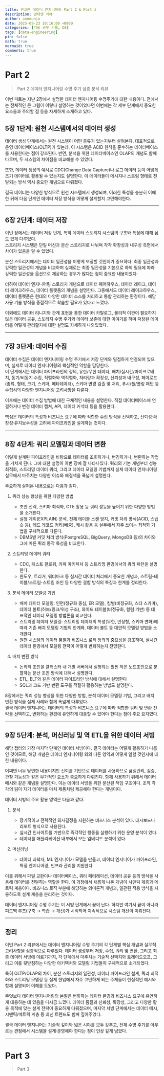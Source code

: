 ```yaml
---
title: 견고한 데이터 엔지니어링 Part 2 & Part 3
description: 견데엔 리뷰
author: annmunju
date: 2025-09-23 10:16:00 +0900
categories: [기술 공부 기록, DE]
tags: [data-engineering]
pin: false
math: true
mermaid: true
comments: true
---
```


# Part 2

> Part 2 데이터 엔지니어링 수명 주기 심층 분석 리뷰

이번 파트는 지난 2장에서 설명한 데이터 엔지니어링 수명주기에 대한 내용이다. 
전에서는 전체적인 큰 그림이 이렇다 설명하는 것이었다면 
이번에는 각 세부 단계에서 중요한 요소들과 주의할 점 등을 자세하게 소개하고 있다.

## 5장 1단계: 원천 시스템에서의 데이터 생성

데이터 생성 단계에서는 원천 시스템이 어떤 종류가 있는지부터 살펴본다. 
대표적으로 운영 데이터베이스(OLTP)가 있는데, 이 시스템은 ACID 원칙을 준수하는 데이터베이스를 사용한다는 점이 강조된다. 
반면, 분석을 위한 데이터베이스인 OLAP의 개념도 함께 다루며, 두 시스템의 차이점을 비교해볼 수 있었다. 

또한, 데이터 생성의 예시로 CDC(Change Data Capture)나 로그 데이터 등이 어떻게 초기 데이터로 활용될 수 있는지도 설명한다. 
이 데이터들이 메시지나 스트림 형태로 전달되는 방식 역시 중요한 개념으로 다뤄졌다.

결국 데이터는 다양한 방식으로 원천 시스템에서 생성되며, 이러한 특성을 충분히 이해한 뒤에 
다음 단계인 데이터 저장 방식을 어떻게 설계할지 고민해야한다.

---

## 6장 2단계: 데이터 저장

이번 장에서는 데이터 저장 단계, 특히 데이터 스토리지 시스템의 구조와 특징에 대해 심도 있게 다루었다.  
스토리지 시스템은 단일 머신과 분산 스토리지로 나뉘며 각각 확장성과 내구성 측면에서 차이가 있음을 알 수 있었다.  

분산 스토리지에서는 데이터 일관성을 어떻게 보장할 것인지가 중요하다. 
최종 일관성과 강력한 일관성의 개념을 비교하며 실제로는 최종 일관성을 기본으로 하되 
필요에 따라 강력한 일관성을 옵션으로 제공하는 경우가 많다는 점이 중요한 내용이었다.

더하여 데이터 엔지니어링 스토리지 개념으로 데이터 웨어하우스, 데이터 레이크, 데이터 레이크하우스, 데이터 플랫폼의 개념을 설명한다. 
그중에서도 데이터 레이크하우스, 데이터 플랫폼은 현대의 다양한 데이터 소스를 처리하고 통합 관리하는 환경이다. 
해당 사용 기술 방식을 중점적으로 학습할 필요가 있다고 느꼈다.

이외에도 데이터 리니지와 관계 표현을 통한 데이터 카탈로그, 물리적 이관이 필요하지 않은 데이터 공유, 
스토리지 수명 주기와 데이터 보존에 대한 이야기를 하며 저장된 데이터를 어떻게 관리할지에 대한 설명도 자세하게 나와있었다.

---

## 7장 3단계: 데이터 수집

데이터 수집은 데이터 엔지니어링 수명 주기에서 저장 단계와 밀접하게 연결되어 있으며, 
실제로 데이터 엔지니어링의 핵심적인 역할을 담당한다.  
이 단계에서는 데이터 파이프라인의 정의, 유한/무한 데이터, 배치/실시간/마이크로배치, 동기/비동기 수집, 
직렬화와 역직렬화, 처리량과 확장성, 신뢰성과 내구성, 페이로드(종류, 형태, 크기, 스키마, 메타데이터), 
스키마 변경 검출 및 처리, 푸시/풀/폴링 패턴 등 수집시의 다양한 엔지니어링 고려사항을 다룬다.

이후에는 데이터 수집 방법에 대한 구체적인 내용을 설명한다. 
직접 데이터베이스에 연결하거나 변경 데이터 캡쳐, API, 데이터 커넥터 등을 활용한다. 

핵심은 데이터의 특성과 비즈니스 요구에 따라 적합한 수집 방식을 선택하고, 
신뢰성·확장성·유지보수성을 고려해 파이프라인을 설계하는 것이다.

---

## 8장 4단계: 쿼리 모델링과 데이터 변환

이렇게 설계된 파이프라인을 바탕으로 데이터를 조회하거나, 변경하거나, 변환하는 작업을 거치게 된다. 
그에 대한 설명이 이번 장에 잘 나타나있다.
쿼리의 기본 개념부터 성능 최적화, 스트리밍 데이터 쿼리, 그리고 데이터 모델링 기법까지 
실제 데이터 엔지니어링 실무에서 마주치는 다양한 이슈와 해결책을 폭넓게 설명한다.

주요하게 살펴본 내용으로는 다음과 같다.

1. 쿼리 성능 향상을 위한 다양한 방법
    - 조인 전략, 스키마 최적화, CTE 활용 등 쿼리 성능을 높이기 위한 다양한 방법을 소개한다.
    - 실행 계획(EXPLAIN) 분석, 전체 테이블 스캔 방지, 커밋 처리 방식(ACID, 스냅숏 등), 데드 레코드 정리(베큠), 캐시 활용 등 실무에서 자주 쓰이는 최적화 기법을 구체적으로 다룬다.
    - DBMS별 커밋 처리 방식(PostgreSQL, BigQuery, MongoDB 등)의 차이와 그에 따른 쿼리 동작 특성을 비교한다.

2. 스트리밍 데이터 쿼리
    - CDC, 패스트 팔로워, 카파 아키텍처 등 스트리밍 환경에서의 쿼리 패턴을 설명한다.
    - 윈도우, 트리거, 워터마크 등 실시간 데이터 처리에서 중요한 개념과, 스트림-테이블/스트림-스트림 조인 등 다양한 결합 방식의 특징과 한계를 정리한다.

3. 분석 데이터 모델링 기법
    - 배치 데이터 모델링: 인먼(정규화 중심, ER 모델), 킴벌(비정규화, 스타 스키마), 데이터 볼트(허브/링크/위성 구조), 와이드 테이블(비정규화, 컬럼 기반) 등 대표적인 데이터 모델링 방법론을 비교한다.
    - 스트리밍 데이터 모델링: 스트리밍 데이터의 특성(무한, 반정형, 스키마 변화)에 따라 기존 배치 모델링 기법의 한계와, 데이터 볼트 등 대안적 모델링 방법을 소개한다.
    - 원천 시스템의 데이터 품질과 비즈니스 로직 정의의 중요성을 강조하며, 실시간 데이터 환경에서 모델링 전략이 어떻게 변화하는지 전망한다.

4. 배치 변환 방식
    - 논리적 조인을 클러스터 내 개별 서버에서 실행되는 훨씬 작은 노드조인으로 분할하는 분산 조인 방식에 대해서 설명한다.
    -  ETL, ELT와 같은 데이터 파이프라인 방식에 대해서 설명한다
    - SQL과 코드 기반 변환 도구를 적절히 활용하는 방법도 설명한다.

8장에서는 쿼리 성능 향상을 위한 다양한 방법, 분석 데이터 모델링 기법, 그리고 배치 변환 방식을 실제 사례와 함께 폭넓게 다루었다.  
결국 데이터 엔지니어는 데이터의 특성과 비즈니스 요구에 따라 적합한 쿼리 및 변환 전략을 선택하고, 
변화하는 환경에 유연하게 대응할 수 있어야 한다는 점이 주요 요지였다.

---

## 9장 5단계: 분석, 머신러닝 및 역 ETL을 위한 데이터 서빙

해당 챕터의 가장 마지막 단계인 데이터 서빙이다. 
결국 데이터는 어떻게 활용하기 나름인 것이므로, 해당 개념은 데이터 엔지니어링 외의 다른 영역과 어떻게 일할 것인지에 대한 내용이다.

어쩌면 너무 당연한 내용이지만 신뢰를 기반으로 데이터를 사용하므로 
품질관리, 검증, 관찰 가능성과 같은 부가적인 요소가 중요하게 다뤄진다.
함께 사용하기 위해서 데이터 메시와 같은 개념을 설명한다. 이는 데이터 서빙을 위한 분산된 책임 구조이다. 
조직 각각의 팀이 자기 데이터를 마치 제품처럼 제공해야 한다는 개념이다.

데이터 서빙의 주요 활용 영역은 다음과 같다.

1. 분석
    - 장기적이고 전략적인 의사결정을 지원하는 비즈니스 분석이 있다. 대시보드나 리포트 형식으로 사용된다.
    - 실시간 인사이트를 기반으로 즉각적인 행동을 실행하기 위한 운영 분석이 있다.
    - 데이터를 애플리케이션 내부에서 보는 임베디드 분석이 있다.

2. 머신러닝
    - 데이터 과학자, ML 엔지니어가 모델을 만들고, 데이터 엔지니어가 파이프라인, 특징 엔지니어링, 인프라 관리를 지원한다

이를 위해서 파일 교환이나 데이터베이스, 쿼리 페터레이션, 데이터 공유 등의 방식을 사용해
데이터를 전달하는 역할을 한다.
이 과정에서 새롭게 나온 개념이 시맨틱 계층과 메트릭 계층이다. 
비즈니스 로직 부분에 해당하는 의미론적 개념과, 일관된 적용 방식을 사용하도록 설계 계층을 분리하는 것이다.

데이터 엔지니어링 수명 주기는 이 서빙 단계에서 끝이 난다.
하지만 여기서 끝이 아니라 피드백 루프(구축 → 학습 → 개선)가 시작되어 지속적으로 시스템 개선이 이뤄진다.

---

## 정리

이번 Part 2 리뷰에서는 데이터 엔지니어링 수명 주기의 각 단계별 핵심 개념과 실무적 고려사항을 심층적으로 다루었다. 
데이터 생성부터 저장, 수집, 쿼리 및 변환, 그리고 최종 데이터 서빙에 이르기까지, 각 단계에서 마주치는 기술적 선택지와 트레이드오프, 그리고 이를 뒷받침하는 다양한 아키텍처와 모델링 기법들이 구체적으로 소개되었다. 

특히 OLTP/OLAP의 차이, 분산 스토리지의 일관성, 데이터 파이프라인 설계, 쿼리 최적화와 스트리밍 모델링 등 실제 현업에서 자주 고민하게 되는 주제들이 현실적인 예시와 함께 설명되어 이해를 도왔다.

무엇보다 데이터 엔지니어링의 본질은 변화하는 데이터 환경과 비즈니스 요구에 유연하게 대응하는 데 있음을 다시금 느꼈다. 
데이터 품질과 신뢰성, 확장성, 그리고 다양한 활용 목적에 맞는 설계 전략이 중요하게 다뤄졌으며, 마지막 서빙 단계에서는 데이터 메시, 시맨틱/메트릭 계층 등 최신 트렌드도 함께 짚어주었다. 

결국 데이터 엔지니어는 기술적 깊이와 넓은 시야를 모두 갖추고, 전체 수명 주기를 아우르는 관점에서 시스템을 설계·운영해야 한다는 점이 인상 깊게 남았다.

---

# Part 3

> Part 3 
